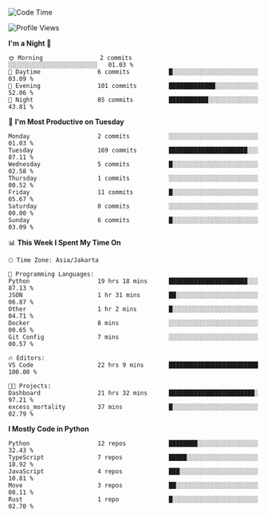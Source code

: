 <!--START_SECTION:waka-->
![Code Time](http://img.shields.io/badge/Code%20Time-1%2C822%20hrs%2034%20mins-blue)

![Profile Views](http://img.shields.io/badge/Profile%20Views-6-blue)

**I'm a Night 🦉** 

```text
🌞 Morning                2 commits           ░░░░░░░░░░░░░░░░░░░░░░░░░   01.03 % 
🌆 Daytime                6 commits           █░░░░░░░░░░░░░░░░░░░░░░░░   03.09 % 
🌃 Evening                101 commits         █████████████░░░░░░░░░░░░   52.06 % 
🌙 Night                  85 commits          ███████████░░░░░░░░░░░░░░   43.81 % 
```
📅 **I'm Most Productive on Tuesday** 

```text
Monday                   2 commits           ░░░░░░░░░░░░░░░░░░░░░░░░░   01.03 % 
Tuesday                  169 commits         ██████████████████████░░░   87.11 % 
Wednesday                5 commits           █░░░░░░░░░░░░░░░░░░░░░░░░   02.58 % 
Thursday                 1 commits           ░░░░░░░░░░░░░░░░░░░░░░░░░   00.52 % 
Friday                   11 commits          █░░░░░░░░░░░░░░░░░░░░░░░░   05.67 % 
Saturday                 0 commits           ░░░░░░░░░░░░░░░░░░░░░░░░░   00.00 % 
Sunday                   6 commits           █░░░░░░░░░░░░░░░░░░░░░░░░   03.09 % 
```


📊 **This Week I Spent My Time On** 

```text
🕑︎ Time Zone: Asia/Jakarta

💬 Programming Languages: 
Python                   19 hrs 18 mins      ██████████████████████░░░   87.13 % 
JSON                     1 hr 31 mins        ██░░░░░░░░░░░░░░░░░░░░░░░   06.87 % 
Other                    1 hr 2 mins         █░░░░░░░░░░░░░░░░░░░░░░░░   04.71 % 
Docker                   8 mins              ░░░░░░░░░░░░░░░░░░░░░░░░░   00.65 % 
Git Config               7 mins              ░░░░░░░░░░░░░░░░░░░░░░░░░   00.57 % 

🔥 Editors: 
VS Code                  22 hrs 9 mins       █████████████████████████   100.00 % 

🐱‍💻 Projects: 
Dashboard                21 hrs 32 mins      ████████████████████████░   97.21 % 
excess_mortality         37 mins             █░░░░░░░░░░░░░░░░░░░░░░░░   02.79 % 
```

**I Mostly Code in Python** 

```text
Python                   12 repos            ████████░░░░░░░░░░░░░░░░░   32.43 % 
TypeScript               7 repos             █████░░░░░░░░░░░░░░░░░░░░   18.92 % 
JavaScript               4 repos             ███░░░░░░░░░░░░░░░░░░░░░░   10.81 % 
Move                     3 repos             ██░░░░░░░░░░░░░░░░░░░░░░░   08.11 % 
Rust                     1 repo              █░░░░░░░░░░░░░░░░░░░░░░░░   02.70 % 
```




<!--END_SECTION:waka-->
